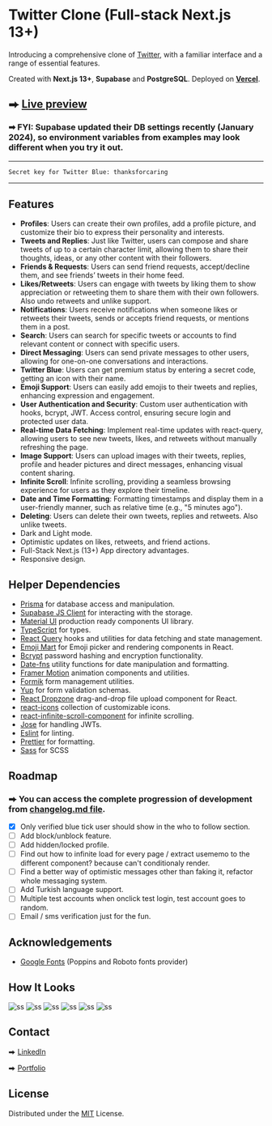 # Twitter Clone (Full-stack Next.js 13+)

Introducing a comprehensive clone of [Twitter](https://twitter.com), with a familiar interface and a range of essential features.

Created with **Next.js 13+**, **Supabase** and **PostgreSQL**. Deployed on [**Vercel**](https://vercel.com/).

## ⮕ [Live preview](https://twitter-next13.vercel.app/)

### ➡ FYI: Supabase updated their DB settings recently (January 2024), so environment variables from examples may look different when you try it out.

---

`Secret key for Twitter Blue: thanksforcaring`

---

## Features

-   **Profiles**: Users can create their own profiles, add a profile picture, and customize their bio to express their personality and interests.
-   **Tweets and Replies**: Just like Twitter, users can compose and share tweets of up to a certain character limit, allowing them to share their thoughts, ideas, or any other content with their followers.
-   **Friends & Requests**: Users can send friend requests, accept/decline them, and see friends’ tweets in their home feed.
-   **Likes/Retweets**: Users can engage with tweets by liking them to show appreciation or retweeting them to share them with their own followers. Also undo retweets and unlike support.
-   **Notifications**: Users receive notifications when someone likes or retweets their tweets, sends or accepts friend requests, or mentions them in a post.
-   **Search**: Users can search for specific tweets or accounts to find relevant content or connect with specific users.
-   **Direct Messaging**: Users can send private messages to other users, allowing for one-on-one conversations and interactions.
-   **Twitter Blue**: Users can get premium status by entering a secret code, getting an icon with their name.
-   **Emoji Support**: Users can easily add emojis to their tweets and replies, enhancing expression and engagement.
-   **User Authentication and Security**: Custom user authentication with hooks, bcrypt, JWT. Access control, ensuring secure login and protected user data.
-   **Real-time Data Fetching**: Implement real-time updates with react-query, allowing users to see new tweets, likes, and retweets without manually refreshing the page.
-   **Image Support**: Users can upload images with their tweets, replies, profile and header pictures and direct messages, enhancing visual content sharing.
-   **Infinite Scroll**: Infinite scrolling, providing a seamless browsing experience for users as they explore their timeline.
-   **Date and Time Formatting**: Formatting timestamps and display them in a user-friendly manner, such as relative time (e.g., "5 minutes ago").
-   **Deleting**: Users can delete their own tweets, replies and retweets. Also unlike tweets.
-   Dark and Light mode.
-   Optimistic updates on likes, retweets, and friend actions.
-   Full-Stack Next.js (13+) App directory advantages.
-   Responsive design.

## Helper Dependencies

-   [Prisma](https://www.prisma.io/) for database access and manipulation.
-   [Supabase JS Client](https://supabase.io/) for interacting with the storage.
-   [Material UI](https://mui.com/) production ready components UI library.
-   [TypeScript](https://www.typescriptlang.org/) for types.
-   [React Query](https://react-query.tanstack.com/) hooks and utilities for data fetching and state management.
-   [Emoji Mart](https://missiveapp.com/open/emoji-mart) for Emoji picker and rendering components in React.
-   [Bcrypt](https://www.npmjs.com/package/bcrypt) password hashing and encryption functionality.
-   [Date-fns](https://date-fns.org/) utility functions for date manipulation and formatting.
-   [Framer Motion](https://www.framer.com/motion/) animation components and utilities.
-   [Formik](https://formik.org/) form management utilities.
-   [Yup](https://www.npmjs.com/package/yup) for form validation schemas.
-   [React Dropzone](https://react-dropzone.js.org/) drag-and-drop file upload component for React.
-   [react-icons](https://react-icons.github.io/react-icons/) collection of customizable icons.
-   [react-infinite-scroll-component](https://www.npmjs.com/package/react-infinite-scroll-component) for infinite scrolling.
-   [Jose](https://www.npmjs.com/package/jose) for handling JWTs.
-   [Eslint](https://eslint.org/) for linting.
-   [Prettier](https://prettier.io/) for formatting.
-   [Sass](https://sass-lang.com/) for SCSS

## Roadmap

### ⮕ You can access the complete progression of development from [changelog.md file](/CHANGELOG.md).

-   [x] Only verified blue tick user should show in the who to follow section.
-   [ ] Add block/unblock feature.
-   [ ] Add hidden/locked profile.
-   [ ] Find out how to infinite load for every page / extract usememo to the different component? because can't conditionaly render.
-   [ ] Find a better way of optimistic messages other than faking it, refactor whole messaging system.
-   [ ] Add Turkish language support.
-   [ ] Multiple test accounts when onclick test login, test account goes to random.
-   [ ] Email / sms verification just for the fun.

## Acknowledgements

-   [Google Fonts](https://fonts.google.com/) (Poppins and Roboto fonts provider)

## How It Looks

![ss](./public/screenshots/ss2.png)
![ss](./public/screenshots/ss5.png)
![ss](./public/screenshots/ss1.png)
![ss](./public/screenshots/ss6.png)
![ss](./public/screenshots/ss3.png)
![ss](./public/screenshots/ss4.png)

## Contact

⮕ [LinkedIn](https://www.linkedin.com/in/fatiharapoglu/)

⮕ [Portfolio](https://fatiharapoglu.dev)

## License

Distributed under the [MIT](https://choosealicense.com/licenses/mit/) License.
